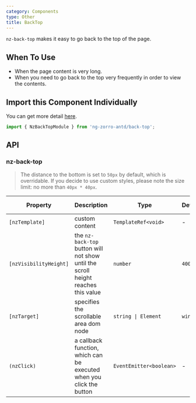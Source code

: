 ```yaml
---
category: Components
type: Other
title: BackTop
---
```


`nz-back-top` makes it easy to go back to the top of the page.

## When To Use

- When the page content is very long.
- When you need to go back to the top very frequently in order to view the contents.

## Import this Component Individually

You can get more detail [here](/docs/getting-started/en#import-a-component-individually).

```ts
import { NzBackTopModule } from 'ng-zorro-antd/back-top';
```

## API

### nz-back-top

> The distance to the bottom is set to `50px` by default, which is overridable.
> If you decide to use custom styles, please note the size limit: no more than `40px * 40px`.

| Property | Description | Type | Default | Global Config |
| --- | --- | --- | --- | --- |
| `[nzTemplate]` | custom content | `TemplateRef<void>` | - |
| `[nzVisibilityHeight]` | the `nz-back-top` button will not show until the scroll height reaches this value | `number` | `400` | ✅ |
| `[nzTarget]` | specifies the scrollable area dom node | `string \| Element` | `window` |
| `(nzClick)` | a callback function, which can be executed when you click the button | `EventEmitter<boolean>` | - |

